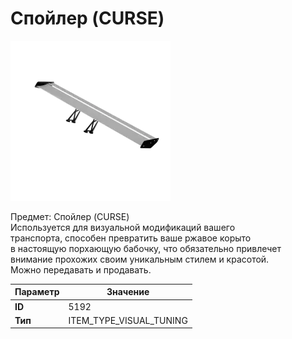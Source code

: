 # Спойлер (CURSE)

![Item Image](../img/5192.webp?raw=true)

Предмет: Спойлер (CURSE)<br>Используется для визуальной модификаций вашего<br>транспорта, способен превратить ваше ржавое корыто<br>в настоящую порхающую бабочку, что обязательно привлечет<br>внимание прохожих своим уникальным стилем и красотой.<br>Можно передавать и продавать.


| Параметр | Значение |
|----------|----------|
| **ID** | 5192 |
| **Тип** | ITEM_TYPE_VISUAL_TUNING |

